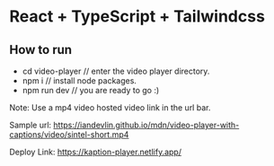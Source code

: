 # React + TypeScript + Tailwindcss

## How to run
+ cd video-player // enter the video player directory.
+ npm i // install node packages.
+ npm run dev // you are ready to go :)

Note: Use a mp4 video hosted video link in the url bar.

Sample url: https://iandevlin.github.io/mdn/video-player-with-captions/video/sintel-short.mp4

Deploy Link: https://kaption-player.netlify.app/
